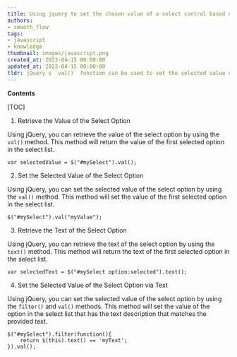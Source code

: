 ```yaml
---
title: Using jquery to set the chosen value of a select control based on its text description
authors:
- smooth_flow
tags:
- javascript
- knowledge
thumbnail: images/javascript.png
created_at: 2023-04-15 00:00:00
updated_at: 2023-04-15 00:00:00
tldr: jQuery`s `val()` function can be used to set the selected value of a select control by passing in the text description of the desired option.
---
```


**Contents**

[TOC]

1. Retrieve the Value of the Select Option 

Using jQuery, you can retrieve the value of the select option by using the `val()` method. This method will return the value of the first selected option in the select list. 

```
var selectedValue = $("#mySelect").val();
```

2. Set the Selected Value of the Select Option 

Using jQuery, you can set the selected value of the select option by using the `val()` method. This method will set the value of the first selected option in the select list. 

```
$("#mySelect").val("myValue");
```

3. Retrieve the Text of the Select Option

Using jQuery, you can retrieve the text of the select option by using the `text()` method. This method will return the text of the first selected option in the select list. 

```
var selectedText = $("#mySelect option:selected").text();
```

4. Set the Selected Value of the Select Option via Text

Using jQuery, you can set the selected value of the select option by using the `filter()` and `val()` methods. This method will set the value of the option in the select list that has the text description that matches the provided text. 

```
$("#mySelect").filter(function(){
    return $(this).text() == 'myText';
}).val();
```

